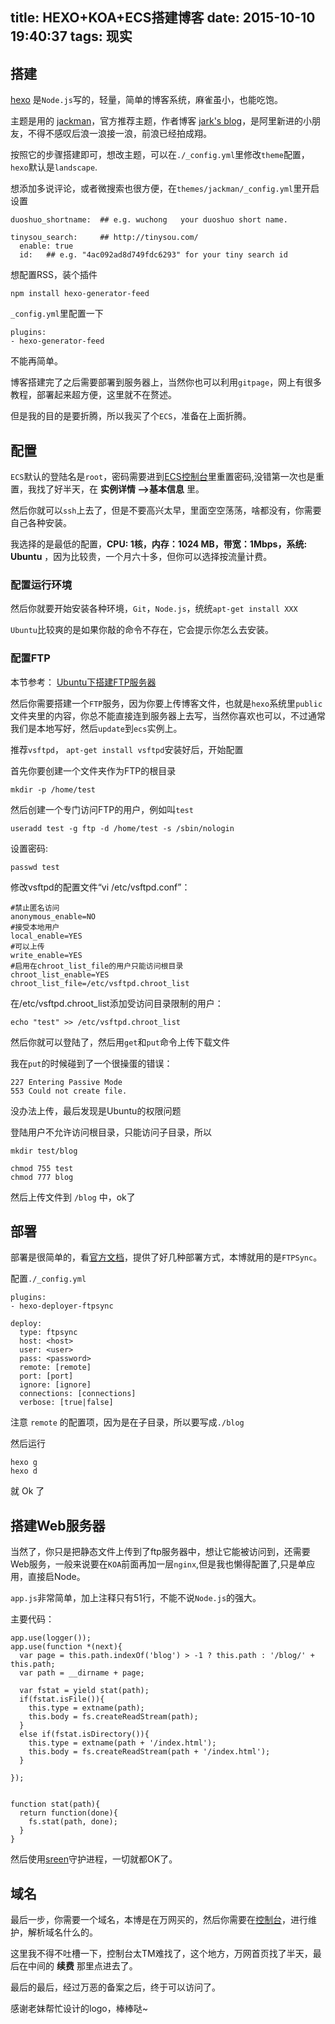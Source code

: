 title: HEXO+KOA+ECS搭建博客
date: 2015-10-10 19:40:37
tags: 现实
---
## 搭建
[hexo](https://hexo.io/) 是`Node.js`写的，轻量，简单的博客系统，麻雀虽小，也能吃饱。

主题是用的 [jackman](http://wuchong.me/jacman/)，官方推荐主题，作者博客 [jark's blog](http://wuchong.me/)，是阿里新进的小朋友，不得不感叹后浪一浪接一浪，前浪已经拍成翔。

按照它的步骤搭建即可，想改主题，可以在`./_config.yml`里修改`theme`配置，`hexo`默认是`landscape`.

想添加多说评论，或者微搜索也很方便，在`themes/jackman/_config.yml`里开启设置

```
duoshuo_shortname:  ## e.g. wuchong   your duoshuo short name.

tinysou_search:     ## http://tinysou.com/
  enable: true
  id:   ## e.g. "4ac092ad8d749fdc6293" for your tiny search id
```

想配置RSS，装个插件

```
npm install hexo-generator-feed
```

`_config.yml`里配置一下

```
plugins:
- hexo-generator-feed
```

不能再简单。

博客搭建完了之后需要部署到服务器上，当然你也可以利用`gitpage`，网上有很多教程，部署起来超方便，这里就不在赘述。

但是我的目的是要折腾，所以我买了个`ECS`，准备在上面折腾。

## 配置
`ECS`默认的登陆名是`root`，密码需要进到[ECS控制台](https://ecs.console.aliyun.com)里重置密码,没错第一次也是重置，我找了好半天，在 **实例详情 -->基本信息** 里。

然后你就可以`ssh`上去了，但是不要高兴太早，里面空空荡荡，啥都没有，你需要自己各种安装。

我选择的是最低的配置，**CPU: 1核，内存：1024 MB，带宽：1Mbps，系统: Ubuntu** ，因为比较贵，一个月六十多，但你可以选择按流量计费。

### 配置运行环境
然后你就要开始安装各种环境，`Git`，`Node.js`，统统`apt-get install XXX`

`Ubuntu`比较爽的是如果你敲的命令不存在，它会提示你怎么去安装。

### 配置FTP

本节参考： [Ubuntu下搭建FTP服务器](http://dhq.me/ubuntu-install-vsftpd)

然后你需要搭建一个`FTP`服务，因为你要上传博客文件，也就是`hexo`系统里`public`文件夹里的内容，你总不能直接连到服务器上去写，当然你喜欢也可以，不过通常我们是本地写好，然后`update`到`ecs`实例上。

推荐`vsftpd`， `apt-get install vsftpd`安装好后，开始配置

首先你要创建一个文件夹作为FTP的根目录

```
mkdir -p /home/test
```
然后创建一个专门访问FTP的用户，例如叫`test`

```
useradd test -g ftp -d /home/test -s /sbin/nologin
```

设置密码:

```
passwd test
```

修改vsftpd的配置文件“vi /etc/vsftpd.conf”：

```
#禁止匿名访问
anonymous_enable=NO
#接受本地用户
local_enable=YES
#可以上传
write_enable=YES
#启用在chroot_list_file的用户只能访问根目录
chroot_list_enable=YES
chroot_list_file=/etc/vsftpd.chroot_list
```

在/etc/vsftpd.chroot_list添加受访问目录限制的用户：

```
echo "test" >> /etc/vsftpd.chroot_list
```

然后你就可以登陆了，然后用`get`和`put`命令上传下载文件

我在`put`的时候碰到了一个很操蛋的错误：

```
227 Entering Passive Mode 
553 Could not create file.
```
没办法上传，最后发现是Ubuntu的权限问题

登陆用户不允许访问根目录，只能访问子目录，所以

```
mkdir test/blog

chmod 755 test
chmod 777 blog
```

然后上传文件到 `/blog` 中，ok了

## 部署

部署是很简单的，看[官方文档](https://hexo.io/zh-cn/docs/deployment.html)，提供了好几种部署方式，本博就用的是`FTPSync`。

配置`./_config.yml`

```
plugins:
- hexo-deployer-ftpsync

deploy:
  type: ftpsync
  host: <host>
  user: <user>
  pass: <password>
  remote: [remote]
  port: [port]
  ignore: [ignore]
  connections: [connections]
  verbose: [true|false]
```

注意 `remote` 的配置项，因为是在子目录，所以要写成`./blog`

然后运行

```
hexo g
hexo d
```

就 Ok 了

## 搭建Web服务器
当然了，你只是把静态文件上传到了ftp服务器中，想让它能被访问到，还需要Web服务，一般来说要在`KOA`前面再加一层`nginx`,但是我也懒得配置了,只是单应用，直接启Node。

`app.js`非常简单，加上注释只有51行，不能不说`Node.js`的强大。

主要代码：

```
app.use(logger());
app.use(function *(next){
  var page = this.path.indexOf('blog') > -1 ? this.path : '/blog/' + this.path;
  var path = __dirname + page;

  var fstat = yield stat(path);
  if(fstat.isFile()){
    this.type = extname(path);
    this.body = fs.createReadStream(path);
  }
  else if(fstat.isDirectory()){
    this.type = extname(path + '/index.html');
    this.body = fs.createReadStream(path + '/index.html');
  }

});


function stat(path){
  return function(done){
    fs.stat(path, done);
  }
}
```
然后使用[sreen](http://www.ahlinux.com/start/cmd/705.html)守护进程，一切就都OK了。

## 域名

最后一步，你需要一个域名，本博是在万网买的，然后你需要在[控制台](http://netcn.console.aliyun.com/core/domain/list)，进行维护，解析域名什么的。

这里我不得不吐槽一下，控制台太TM难找了，这个地方，万网首页找了半天，最后在中间的 **续费** 那里点进去了。

最后的最后，经过万恶的备案之后，终于可以访问了。

感谢老妹帮忙设计的logo，棒棒哒~
